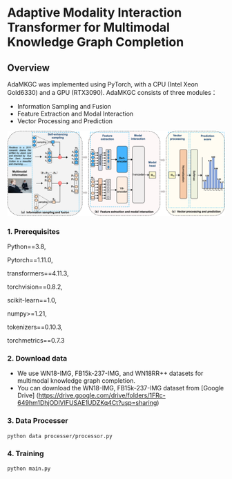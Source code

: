 # Adaptive Modality Interaction Transformer for Multimodal Knowledge Graph Completion



## Overview

AdaMKGC was implemented using PyTorch, with a CPU (Intel Xeon Gold6330) and a GPU (RTX3090). AdaMKGC consists of three modules：

- Information Sampling and Fusion
- Feature Extraction and Modal Interaction
- Vector Processing and Prediction

<p align="center">
   <img src="AdaMKGC.png" width="900">
</p>

### 1. Prerequisites

Python==3.8,

Pytorch==1.11.0,

transformers==4.11.3,

torchvision==0.8.2,

scikit-learn==1.0,

numpy>=1.21,

tokenizers==0.10.3,

torchmetrics==0.7.3


### 2. Download data

- We use WN18-IMG, FB15k-237-IMG, and WN18RR++ datasets for multimodal knowledge graph completion.
- You can download the WN18-IMG, FB15k-237-IMG dataset from [Google Drive] (https://drive.google.com/drive/folders/1FRc-649hm1DhjODlVlFUSAE1UDZKq4Ct?usp=sharing)

### 3. Data Processer

```
python data processer/processor.py
```

### 4. Training

```
python main.py
```
